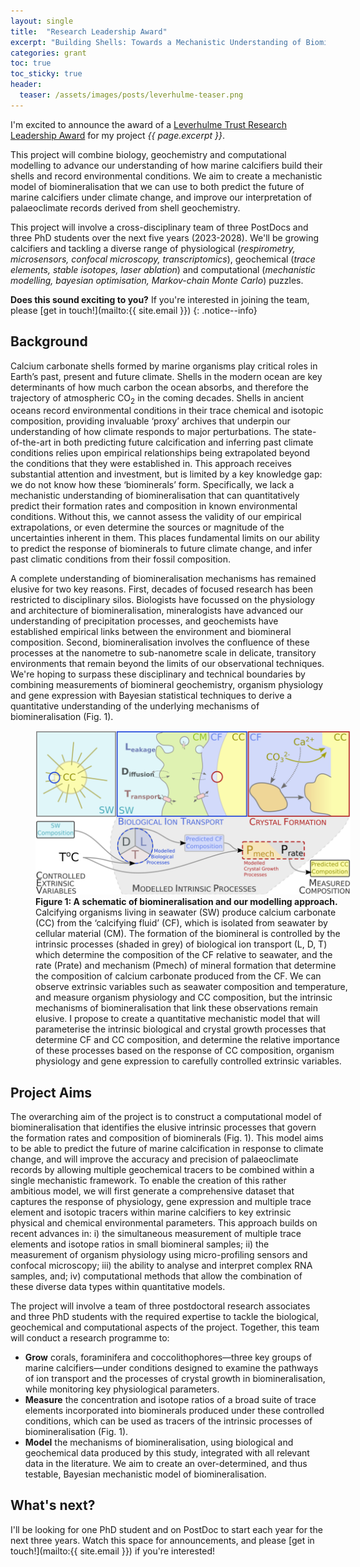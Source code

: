 ```yaml
---
layout: single
title:  "Research Leadership Award"
excerpt: "Building Shells: Towards a Mechanistic Understanding of Biomineralisation"
categories: grant
toc: true
toc_sticky: true
header:
  teaser: /assets/images/posts/leverhulme-teaser.png
---
```


I'm excited to announce the award of a [Leverhulme Trust Research Leadership Award](https://www.leverhulme.ac.uk/research-leadership-awards) for my project _{{ page.excerpt }}_.

This project will combine biology, geochemistry and computational modelling to advance our understanding of how marine calcifiers build their shells and record environmental conditions.
We aim to create a mechanistic model of biomineralisation that we can use to both predict the future of marine calcifiers under climate change, and improve our interpretation of palaeoclimate records derived from shell geochemistry.

This project will involve a cross-disciplinary team of three PostDocs and three PhD students over the next five years (2023-2028).
We'll be growing calcifiers and tackling a diverse range of physiological (_respirometry, microsensors, confocal microscopy, transcriptomics_), geochemical (_trace elements, stable isotopes, laser ablation_) and computational (_mechanistic modelling, bayesian optimisation, Markov-chain Monte Carlo_) puzzles.

**Does this sound exciting to you?** If you're interested in joining the team, please [get in touch!](mailto:{{ site.email }})
{: .notice--info}

## Background

Calcium carbonate shells formed by marine organisms play critical roles in Earth’s past, present and future climate. Shells in the modern ocean are key determinants of how much carbon the ocean absorbs, and therefore the trajectory of atmospheric CO<sub>2</sub> in the coming decades. Shells in ancient oceans record environmental conditions in their trace chemical and isotopic composition, providing invaluable ‘proxy’ archives that underpin our understanding of how climate responds to major perturbations. The state-of-the-art in both predicting future calcification and inferring past climate conditions relies upon empirical relationships being extrapolated beyond the conditions that they were established in. This approach receives substantial attention and investment, but is limited by a key knowledge gap: we do not know how these ‘biominerals’ form. Specifically, we lack a mechanistic understanding of biomineralisation that can quantitatively predict their formation rates and composition in known environmental conditions. Without this, we cannot assess the validity of our empirical extrapolations, or even determine the sources or magnitude of the uncertainties inherent in them. This places fundamental limits on our ability to predict the response of biominerals to future climate change, and infer past climatic conditions from their fossil composition.

A complete understanding of biomineralisation mechanisms has remained elusive for two key reasons. First, decades of focused research has been restricted to disciplinary silos. Biologists have focussed on the physiology and architecture of biomineralisation, mineralogists have advanced our understanding of precipitation processes, and geochemists have established empirical links between the environment and biomineral composition. Second, biomineralisation involves the confluence of these processes at the nanometre to sub-nanometre scale in delicate, transitory environments that remain beyond the limits of our observational techniques. We're hoping to surpass these disciplinary and technical boundaries by combining measurements of biomineral geochemistry, organism physiology and gene expression with Bayesian statistical techniques to derive a quantitative understanding of the underlying mechanisms of biomineralisation (Fig. 1).

<figure style="width: 100%" class="align-center">
  <!-- <img src="{{ site.url }}{{ site.baseurl }}/assets/images/bio-Madi-coral.png" alt="Coral close-up"> -->
  <img src="/assets/images/posts/leverhulme-model.png" alt="A schematic of our modelling approach.">
  <figcaption> <strong>Figure 1: A schematic of biomineralisation and our modelling approach.</strong> Calcifying organisms living in seawater (SW) produce calcium carbonate (CC) from the ‘calcifying fluid’ (CF), which is isolated from seawater by cellular material (CM). The formation of the biomineral is controlled by the intrinsic processes (shaded in grey) of biological ion transport (L, D, T) which determine the composition of the CF relative to seawater, and the rate (Prate) and mechanism (Pmech) of mineral formation that determine the composition of calcium carbonate produced from the CF. We can observe extrinsic variables such as seawater composition and temperature, and measure organism physiology and CC composition, but the intrinsic mechanisms of biomineralisation that link these observations remain elusive. I propose to create a quantitative mechanistic model that will parameterise the intrinsic biological and crystal growth processes that determine CF and CC composition, and determine the relative importance of these processes based on the response of CC composition, organism physiology and gene expression to carefully controlled extrinsic variables.</figcaption>
</figure>

## Project Aims

The overarching aim of the project is to construct a computational model of biomineralisation that identifies the elusive intrinsic processes that govern the formation rates and composition of biominerals (Fig. 1). This model aims to be able to predict the future of marine calcification in response to climate change, and will improve the accuracy and precision of palaeoclimate records by allowing multiple geochemical tracers to be combined within a single mechanistic framework. To enable the creation of this rather ambitious model, we will first generate a comprehensive dataset that captures the response of physiology, gene expression and multiple trace element and isotopic tracers within marine calcifiers to key extrinsic physical and chemical environmental parameters. This approach builds on recent advances in: i) the simultaneous measurement of multiple trace elements and isotope ratios in small biomineral samples; ii) the measurement of organism physiology using micro-profiling sensors and confocal microscopy; iii) the ability to analyse and interpret complex RNA samples, and; iv) computational methods that allow the combination of these diverse data types within quantitative models.

The project will involve a team of three postdoctoral research associates and three PhD students with the required expertise to tackle the biological, geochemical and computational aspects of the project. Together, this team will conduct a research programme to:

- **Grow** corals, foraminifera and coccolithophores—three key groups of marine calcifiers—under conditions designed to examine the pathways of ion transport and the processes of crystal growth in biomineralisation, while monitoring key physiological parameters.
- **Measure** the concentration and isotope ratios of a broad suite of trace elements incorporated into biominerals produced under these controlled conditions, which can be used as tracers of the intrinsic processes of biomineralisation (Fig. 1).
- **Model** the mechanisms of biomineralisation, using biological and geochemical data produced by this study, integrated with all relevant data in the literature. We aim to create an over-determined, and thus testable, Bayesian mechanistic model of biomineralisation.

## What's next?

I'll be looking for one PhD student and on PostDoc to start each year for the next three years. Watch this space for announcements, and please [get in touch!](mailto:{{ site.email }})
if you're interested!